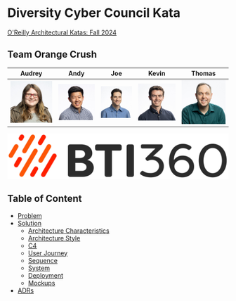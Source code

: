 # Diversity Cyber Council Kata

[O'Reilly Architectural Katas: Fall 2024](https://www.oreilly.com/live-events/architectural-katas-fall-2024/0642572006974/0642572006973/)

## Team Orange Crush

|Audrey|Andy|Joe|Kevin|Thomas|
|---|---|---|---|---|
|![Audrey](images/White_Audrey_sq.jpeg)|![Andy](images/Han_Andy_sq.jpg)|![Joe](images/Kurzman_Joe_sq.jpeg)|![Kevin](images/Melloy_Kevin_sq.jpeg)|![Thomas](images/Schellenberg_Thomas_sq.jpeg)|

[![BTI360](images/01_BTI360_Primary_Logo.jpg)](https://www.bti360.com/)

## Table of Content

- [Problem](./problem/)
- [Solution](./solution/)
  - [Architecture Characteristics](./solution/architecture_characteristics/)
  - [Architecture Style](./solution/architecture_style/)
  - [C4](./solution/c4/)
  - [User Journey](./solution/user_journey/)
  - [Sequence](./solution/sequence/)
  - [System](./solution/system/)
  - [Deployment](./solution/deployment/)
  - [Mockups](./solution/mockups/)
- [ADRs](./adrs/)
